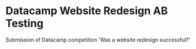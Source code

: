 # Datacamp Website Redesign AB Testing
Submission of Datacamp competition 'Was a website redesign successful?'

